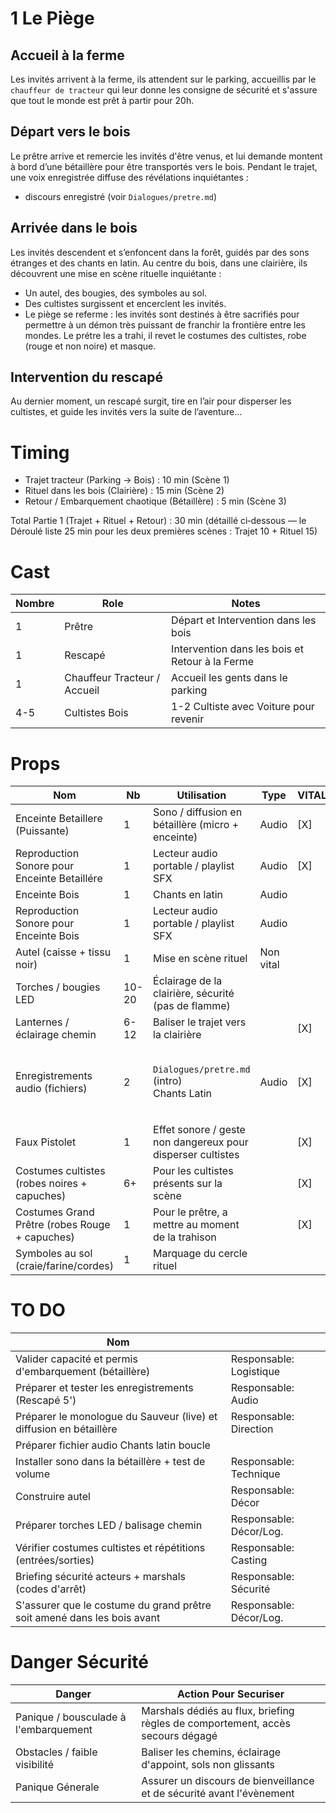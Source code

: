 # 1 Le Piège

## Accueil à la ferme

Les invités arrivent à la ferme, ils attendent sur le parking, accueillis par le `chauffeur de tracteur` qui leur donne les consigne de sécurité et s'assure que tout le monde est prêt à partir pour 20h.

## Départ vers le bois

Le prêtre arrive et remercie les invités d'être venus, et lui demande montent à bord d’une bétaillère pour être transportés vers le bois. Pendant le trajet, une voix enregistrée diffuse des révélations inquiétantes :

- discours enregistré (voir `Dialogues/pretre.md`)

## Arrivée dans le bois

Les invités descendent et s’enfoncent dans la forêt, guidés par des sons étranges et des chants en latin. Au centre du bois, dans une clairière, ils découvrent une mise en scène rituelle inquiétante :

- Un autel, des bougies, des symboles au sol.
- Des cultistes surgissent et encerclent les invités.
- Le piège se referme : les invités sont destinés à être sacrifiés pour permettre à un démon très puissant de franchir la frontière entre les mondes. Le prétre les a trahi, il revet le costumes des cultistes, robe (rouge et non noire) et masque.

## Intervention du rescapé

Au dernier moment, un rescapé surgit, tire en l’air pour disperser les cultistes, et guide les invités vers la suite de l’aventure…

# Timing

- Trajet tracteur (Parking → Bois) : 10 min (Scène 1)
- Rituel dans les bois (Clairière) : 15 min (Scène 2)
- Retour / Embarquement chaotique (Bétaillère) : 5 min (Scène 3)

Total Partie 1 (Trajet + Rituel + Retour) : 30 min (détaillé ci‑dessous — le Déroulé liste 25 min pour les deux premières scènes : Trajet 10 + Rituel 15)

# Cast

| Nombre | Role                         | Notes                                                                                  |
| ------ | ---------------------------- | -------------------------------------------------------------------------------------- |
| 1      | Prêtre                       | Départ et Intervention dans les bois                                                   |
| 1      | Rescapé                      | Intervention dans les bois et Retour à la Ferme                                        |
| 1      | Chauffeur Tracteur / Accueil | Accueil les gents dans le parking                                                      |
| 4-5    | Cultistes Bois               | 1-2 Cultiste avec Voiture pour revenir                                                 |

# Props

| Nom                                            | Nb    | Utilisation                                                 | Type      | VITAL | Notes                                                                            |
| ---------------------------------------------- | ----- | ----------------------------------------------------------- | --------- | ----- | -------------------------------------------------------------------------------- |
| Enceinte Betaillere (Puissante)                | 1     | Sono / diffusion en bétaillère (micro + enceinte)           | Audio     | [X]   |                                                                                  |
| Reproduction Sonore pour Enceinte Betaillére   | 1     | Lecteur audio portable / playlist SFX                       | Audio     | [X]   |                                                                                  |
| Enceinte Bois                                  | 1     | Chants en latin                                             | Audio     |       |                                                                                  |
| Reproduction Sonore pour Enceinte Bois         | 1     | Lecteur audio portable / playlist SFX                       | Audio     |       | VITAL si Enceinte Bois                                                           |
| Autel (caisse + tissu noir)                    | 1     | Mise en scène rituel                                        | Non vital |       |                                                                                  |
| Torches / bougies LED                          | 10-20 | Éclairage de la clairière, sécurité (pas de flamme)         |           |       | Must Have                                                                        |
| Lanternes / éclairage chemin                   | 6-12  | Baliser le trajet vers la clairière                         |           | [X]   | Possible en rubalise                                                             |
| Enregistrements audio (fichiers)               | 2     | `Dialogues/pretre.md` (intro) <br>Chants Latin              | Audio     | [X]   | Message 7 Min diffusé dans la bétaillère  /Discours d'invocation (loop/segments) |
| Faux Pistolet                                  | 1     | Effet sonore / geste non dangereux pour disperser cultistes |           | [X]   |                                                                                  |
| Costumes cultistes (robes noires + capuches)   | 6+    | Pour les cultistes présents sur la scène                    |           | [X]   |                                                                                  |
| Costumes Grand Prêtre (robes Rouge + capuches) | 1     | Pour le prêtre, a mettre au moment de la trahison           |           | [X]   |                                                                                  |
| Symboles au sol (craie/farine/cordes)          | 1     | Marquage du cercle rituel                                   |           |       |                                                                                  |

# TO DO

| Nom                                                                     |                         |
| ----------------------------------------------------------------------- | ----------------------- |
| Valider capacité et permis d'embarquement (bétaillère)                  | Responsable: Logistique |
| Préparer et tester les enregistrements (Rescapé 5')                     | Responsable: Audio      |
| Préparer le monologue du Sauveur (live) et diffusion en bétaillère      | Responsable: Direction  |
| Préparer fichier audio Chants latin boucle                              |                         |
| Installer sono dans la bétaillère + test de volume                      | Responsable: Technique  |
| Construire autel                                                        | Responsable: Décor      |
| Préparer torches LED / balisage chemin                                  | Responsable: Décor/Log. |
| Vérifier costumes cultistes et répétitions (entrées/sorties)            | Responsable: Casting    |
| Briefing sécurité acteurs + marshals (codes d'arrêt)                    | Responsable: Sécurité   |
| S'assurer que le costume du grand prêtre soit amené dans les bois avant | Responsable: Décor/Log. |

# Danger Sécurité

| Danger                                | Action Pour Securiser                                                          |
| ------------------------------------- | ------------------------------------------------------------------------------ |
| Panique / bousculade à l'embarquement | Marshals dédiés au flux, briefing règles de comportement, accès secours dégagé |
| Obstacles / faible visibilité         | Baliser les chemins, éclairage d'appoint, sols non glissants                   |
| Panique Génerale                      | Assurer un discours de bienveillance et de sécurité avant l'évènement          |
